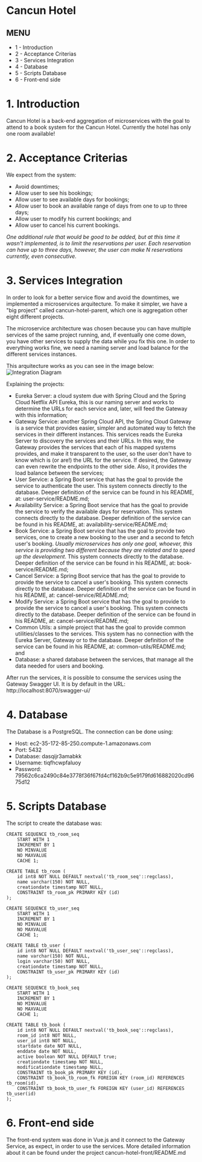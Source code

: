 # Cancun Hotel

## MENU
* 1 - Introduction
* 2 - Acceptance Criterias
* 3 - Services Integration
* 4 - Database 
* 5 - Scripts Database
* 6 - Front-end side

# 1. Introduction
Cancun Hotel is a back-end aggregation of microservices with the goal to attend to a book system for the Cancun Hotel.
Currently the hotel has only one room available!

# 2. Acceptance Criterias
We expect from the system:
* Avoid downtimes;
* Allow user to see his bookings;
* Allow user to see available days for bookings;
* Allow user to book an available range of days from one to up to three days;
* Allow user to modify his current bookings; and
* Allow user to cancel his current bookings.

*One additional rule that would be good to be added, but at this time it wasn't implemented, is to limit the reservations per user. Each reservation can have up to three days, however, the user can make N reservations currently, even consecutive.*

# 3. Services Integration

In order to look for a better service flow and avoid the downtimes, we implemented a microservices arquitecture. To make it simpler, we have a "big project" called cancun-hotel-parent, which one is aggregation other eight different projects.

The microservice architecture was chosen because you can have multiple services of the same project running, and, if eventually one come down, you have other services to supply the data while you fix this one. In order to everything works fine, we need a naming server and load balance for the different services instances.  

This arquitecture works as you can see in the image below:
![Integration Diagram](https://raw.githubusercontent.com/guilhermepigosso/test-cancun-hotel/master/docs/diagrams/services_integration.png)

Explaining the projects:
* Eureka Server: a cloud system due with Spring Cloud and the Spring Cloud Netflix API Eureka, this is our naming server and works to determine the URLs for each service and, later, will feed the Gateway with this information;
* Gateway Service: another Spring Cloud API, the Spring Cloud Gateway is a service that provides easier, simpler and automated way to fetch the services in their different instances. This services reads the Eureka Server to discovery the services and their URLs. In this way, the Gateway provides the services that each of his mapped systems provides, and make it transparent to the user, so the user don't have to know which is (or are!) the URL for the service. If desired, the Gateway can even rewrite the endpoints to the other side. Also, it provides the load balance between the services;
* User Service: a Spring Boot service that has the goal to provide the service to authenticate the user. This system connects directly to the database. Deeper definition of the service can be found in his README, at: user-service/README.md;
* Availability Service: a Spring Boot service that has the goal to provide the service to verify the available days for reservation. This system connects directly to the database. Deeper definition of the service can be found in his README, at: availability-service/README.md;
* Book Service: a Spring Boot service that has the goal to provide two services, one to create a new booking to the user and a second to fetch user's booking. *Usually microservices has only one goal, whoever, this service is providing two different because they are related and to speed up the development*. This system connects directly to the database. Deeper definition of the service can be found in his README, at: book-service/README.md;
* Cancel Service: a Spring Boot service that has the goal to provide to provide the service to cancel a user's booking. This system connects directly to the database. Deeper definition of the service can be found in his README, at: cancel-service/README.md;
* Modify Service: a Spring Boot service that has the goal to provide to provide the service to cancel a user's booking. This system connects directly to the database. Deeper definition of the service can be found in his README, at: cancel-service/README.md;
* Common Utils: a simple project that has the goal to provide common utilities/classes to the services. This system has no connection with the Eureka Server, Gateway or to the database. Deeper definition of the service can be found in his README, at: common-utils/README.md; and
* Database: a shared database between the services, that manage all the data needed for users and booking.

After run the services, it is possible to consume the services using the Gateway Swagger UI. It is by default in the URL: http://localhost:8070/swagger-ui/

# 4. Database 
The Database is a PostgreSQL. The connection can be done using:
* Host: ec2-35-172-85-250.compute-1.amazonaws.com
* Port: 5432
* Database: dasqijr3amabkk
* Username: tiqfhcwpfaluoy
* Password: 79562c6ca2490c84e3778f36f67fd4cf162b9c5e9179fd616882020cd9675d12

# 5. Scripts Database
The script to create the database was:
```
CREATE SEQUENCE tb_room_seq
	START WITH 1
	INCREMENT BY 1
	NO MINVALUE
	NO MAXVALUE
	CACHE 1;

CREATE TABLE tb_room (
	id int8 NOT NULL DEFAULT nextval('tb_room_seq'::regclass),
	name varchar(150) NOT NULL,
	creationdate timestamp NOT NULL,
	CONSTRAINT tb_room_pk PRIMARY KEY (id)
);

CREATE SEQUENCE tb_user_seq
	START WITH 1
	INCREMENT BY 1
	NO MINVALUE
	NO MAXVALUE
	CACHE 1;

CREATE TABLE tb_user (
	id int8 NOT NULL DEFAULT nextval('tb_user_seq'::regclass),
	name varchar(150) NOT NULL,
	login varchar(50) NOT NULL,
	creationdate timestamp NOT NULL,
	CONSTRAINT tb_user_pk PRIMARY KEY (id)
);

CREATE SEQUENCE tb_book_seq
	START WITH 1
	INCREMENT BY 1
	NO MINVALUE
	NO MAXVALUE
	CACHE 1;

CREATE TABLE tb_book (
	id int8 NOT NULL DEFAULT nextval('tb_book_seq'::regclass),
	room_id int8 NOT NULL,
	user_id int8 NOT NULL,
	startdate date NOT NULL,
	enddate date NOT NULL,
	active boolean NOT NULL DEFAULT true;
	creationdate timestamp NOT NULL,
	modificationdate timestamp NULL,
	CONSTRAINT tb_book_pk PRIMARY KEY (id),
	CONSTRAINT tb_book_tb_room_fk FOREIGN KEY (room_id) REFERENCES tb_room(id),
	CONSTRAINT tb_book_tb_user_fk FOREIGN KEY (user_id) REFERENCES tb_user(id)
);
```

# 6. Front-end side

The front-end system was done in Vue.js and it connect to the Gateway Service, as expect, in order to use the services. More detailed information about it can be found under the project cancun-hotel-front/README.md

